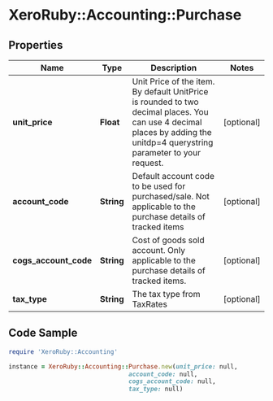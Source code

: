 # XeroRuby::Accounting::Purchase

## Properties

Name | Type | Description | Notes
------------ | ------------- | ------------- | -------------
**unit_price** | **Float** | Unit Price of the item. By default UnitPrice is rounded to two decimal places. You can use 4 decimal places by adding the unitdp&#x3D;4 querystring parameter to your request. | [optional] 
**account_code** | **String** | Default account code to be used for purchased/sale. Not applicable to the purchase details of tracked items | [optional] 
**cogs_account_code** | **String** | Cost of goods sold account. Only applicable to the purchase details of tracked items. | [optional] 
**tax_type** | **String** | The tax type from TaxRates | [optional] 

## Code Sample

```ruby
require 'XeroRuby::Accounting'

instance = XeroRuby::Accounting::Purchase.new(unit_price: null,
                                 account_code: null,
                                 cogs_account_code: null,
                                 tax_type: null)
```



